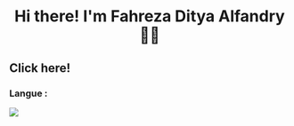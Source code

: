 # <h1 align="center"> Hi there! I'm Fahreza Ditya Alfandry 🤙🤙 </h1>

## <a align="center" herf="fhrzdty31.github.io">Click here!</a>

### Langue :
<img src="https://github-readme-stats.vercel.app/api/top-langs/?username=fhrzdty31&layout=compact&theme=tokyonight" />